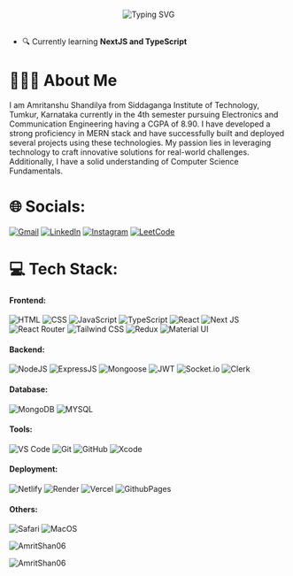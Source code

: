 <br>

<div align="center" width="100%">
<img src="https://readme-typing-svg.demolab.com/?font=Fira+Code&size=35&pause=1000&center=true&vCenter=true&random=false&width=435&height=60&lines=Hi%2C+I%27m+Amritanshu" alt="Typing SVG" />
</div>

<br>

- 🔍 Currently learning **NextJS and TypeScript**


# 🧑🏻‍💻 About Me
I am Amritanshu Shandilya from Siddaganga Institute of Technology, Tumkur, Karnataka currently in the 4th semester pursuing Electronics and Communication Engineering having a CGPA of 8.90. 
I have developed a strong proficiency in MERN stack and have successfully built and deployed several projects using these technologies. My passion lies in leveraging technology to craft innovative solutions for real-world challenges. 
Additionally, I have a solid understanding of Computer Science Fundamentals.


# 🌐 Socials:
[![Gmail](https://img.shields.io/badge/Gmail-D14836?logo=gmail&logoColor=white)](mailto:amritshan06@gmail.com)
[![LinkedIn](https://img.shields.io/badge/LinkedIn-0077B5?logo=linkedin&logoColor=white)](https://www.linkedin.com/in/amritanshu-shandilya/)
[![Instagram](https://img.shields.io/badge/Instagram-%23E4405F.svg?logo=Instagram&logoColor=white)](https://www.instagram.com/amrit._.shan._.06/)
[![LeetCode](https://img.shields.io/badge/-LeetCode-ff8c00?style=flat&labelColor=ff8c00&logo=LeetCode&logoColor=white)](https://leetcode.com/u/AmritShan/)
# 💻 Tech Stack:

#### Frontend:
![HTML](https://img.shields.io/badge/HTML5-E34F26?style=for-the-badge&logo=html5&logoColor=white)
![CSS](https://img.shields.io/badge/CSS3-1572B6?style=for-the-badge&logo=html5&logoColor=white)
![JavaScript](https://img.shields.io/badge/JavaScript-323330?style=for-the-badge&logo=javascript&logoColor=F7DF1E)
![TypeScript](https://img.shields.io/badge/TypeScript-007ACC?style=for-the-badge&logo=typescript&logoColor=white)
![React](https://img.shields.io/badge/React-20232A?style=for-the-badge&logo=react&logoColor=61DAFB)
![Next JS](https://img.shields.io/badge/next.js-000000?style=for-the-badge&&logo=nextdotjs&logoColor=white)
![React Router](https://img.shields.io/badge/React_Router-CA4245?style=for-the-badge&logo=react-router&logoColor=white)
![Tailwind CSS](https://img.shields.io/badge/Tailwind_CSS-38B2AC?style=for-the-badge&logo=tailwind-css&logoColor=white)
![Redux](https://img.shields.io/badge/Redux-593D88?style=for-the-badge&logo=redux&logoColor=white)
![Material UI](https://img.shields.io/badge/Material%20UI-007FFF?style=for-the-badge&logo=mui&logoColor=white)

#### Backend:
![NodeJS](https://img.shields.io/badge/Node.js-43853D?style=for-the-badge&logo=node.js&logoColor=white)
![ExpressJS](https://img.shields.io/badge/Express.js-404D59?style=for-the-badge&logo=express&logoColor=white)
![Mongoose](https://img.shields.io/badge/Mongoose-880000?style=for-the-badge&logo=mongoose&logoColor=white)
![JWT](https://img.shields.io/badge/json%20web%20tokens-323330?style=for-the-badge&logo=json-web-tokens&logoColor=pink)
![Socket.io](https://img.shields.io/badge/socket.io-323330?style=for-the-badge&logo=socket.io&logoColor=white)
![Clerk](https://img.shields.io/badge/Clerk-0078D4?style=for-the-badge&logo=clerk&logoColor=white)
#### Database:
![MongoDB](https://img.shields.io/badge/MongoDB-4EA94B?style=for-the-badge&logo=mongodb&logoColor=white)
![MYSQL](https://img.shields.io/badge/MYSQL-000000?style=for-the-badge&logo=mysql&logoColor=white)



#### Tools:
![VS Code](https://img.shields.io/badge/Visual_Studio_Code-0078D4?style=for-the-badge&logo=visual%20studio%20code&logoColor=white)
![Git](https://img.shields.io/badge/GIT-E44C30?style=for-the-badge&logo=git&logoColor=white)
![GitHub](https://img.shields.io/badge/GitHub-100000?style=for-the-badge&logo=github&logoColor=white)
![Xcode](https://img.shields.io/badge/Xcode-0078D4?style=for-the-badge&logo=xcode&logoColor=white)

#### Deployment:
![Netlify](https://img.shields.io/badge/Netlify-00C7B7?style=for-the-badge&logo=netlify&logoColor=white)
![Render](https://img.shields.io/badge/Render-052c87?style=for-the-badge&logo=render&logoColor=white)
![Vercel](https://img.shields.io/badge/Vercel-000000?style=for-the-badge&logo=vercel&logoColor=white)
![GithubPages](https://img.shields.io/badge/GitHub%20Pages-222222?style=for-the-badge&logo=GitHub%20Pages&logoColor=white)

#### Others:
![Safari](https://img.shields.io/badge/Safari-000000?style=flat&logo=Safari&logoColor=white)
![MacOS](https://shields.io/badge/MacOS--9cf?logo=Apple&style=social)
<p><img src="https://github-readme-stats.vercel.app/api/top-langs?username=AmritShan06&show_icons=true&locale=en&layout=compact&theme=tokyonight" alt="AmritShan06" /></p>
<p><img src="https://github-readme-stats.vercel.app/api?username=AmritShan06&show_icons=true&count_private=true&hide_border=true&theme=dark" alt="AmritShan06"</p>
